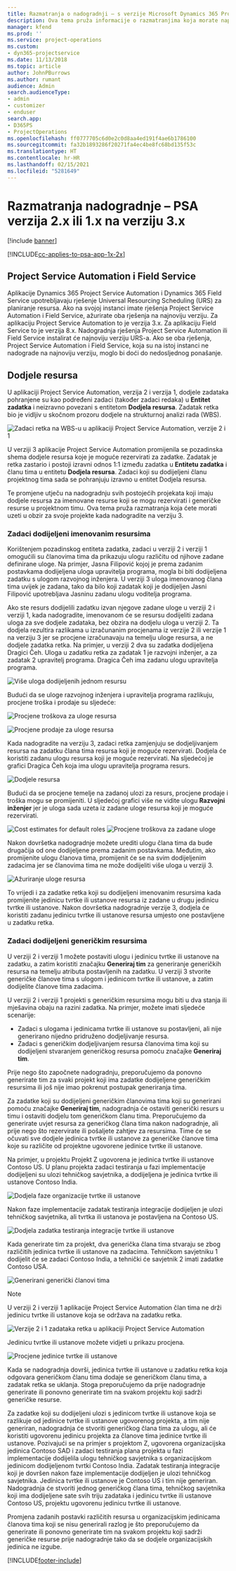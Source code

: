 ```yaml
---
title: Razmatranja o nadogradnji – s verzije Microsoft Dynamics 365 Project Service Automation 2.x ili 1.x na verziju 3
description: Ova tema pruža informacije o razmatranjima koja morate napraviti kada nadograđujete s aplikacije Project Service Automation verzija 2.x ili 1.x na verziju 3.
manager: kfend
ms.prod: ''
ms.service: project-operations
ms.custom:
- dyn365-projectservice
ms.date: 11/13/2018
ms.topic: article
author: JohnPBurrows
ms.author: rumant
audience: Admin
search.audienceType:
- admin
- customizer
- enduser
search.app:
- D365PS
- ProjectOperations
ms.openlocfilehash: ff0777705c6d0e2c0d8aa4ed191f4ae6b1786100
ms.sourcegitcommit: fa32b1893286f20271fa4ec4be8fc68bd135f53c
ms.translationtype: HT
ms.contentlocale: hr-HR
ms.lasthandoff: 02/15/2021
ms.locfileid: "5281649"
---
```

# <a name="upgrade-considerations---psa-version-2x-or-1x-to-version-3"></a>Razmatranja nadogradnje – PSA verzija 2.x ili 1.x na verziju 3.x

[!include [banner](../includes/psa-now-project-operations.md)]

[!INCLUDE[cc-applies-to-psa-app-1x-2x](../includes/cc-applies-to-psa-app-1x-2x.md)]

## <a name="project-service-automation-and-field-service"></a>Project Service Automation i Field Service
Aplikacije Dynamics 365 Project Service Automation i Dynamics 365 Field Service upotrebljavaju rješenje Universal Resourcing Scheduling (URS) za planiranje resursa. Ako na svojoj instanci imate rješenja Project Service Automation i Field Service, ažurirate oba rješenja na najnoviju verziju. Za aplikaciju Project Service Automation to je verzija 3.x. Za aplikaciju Field Service to je verzija 8.x. Nadogradnja rješenja Project Service Automation ili Field Service instalirat će najnoviju verziju URS-a. Ako se oba rješenja, Project Service Automation i Field Service, koja su na istoj instanci ne nadograde na najnoviju verziju, moglo bi doći do nedosljednog ponašanje.

## <a name="resource-assignments"></a>Dodjele resursa
U aplikaciji Project Service Automation, verzija 2 i verzija 1, dodjele zadataka pohranjene su kao podređeni zadaci (također zadaci redaka) u **Entitet zadatka** i neizravno povezani s entitetom **Dodjela resursa**. Zadatak retka bio je vidljiv u skočnom prozoru dodjele na strukturnoj analizi rada (WBS).

![Zadaci retka na WBS-u u aplikaciji Project Service Automation, verzije 2 i 1](media/upgrade-line-task-01.png)

U verziji 3 aplikacije Project Service Automation promijenila se pozadinska shema dodjele resursa koje je moguće rezervirati za zadatke. Zadatak je retka zastario i postoji izravni odnos 1:1 između zadatka u **Entitetu zadatka** i članu tima u entitetu **Dodjela resursa**. Zadaci koji su dodijeljeni članu projektnog tima sada se pohranjuju izravno u entitet Dodjela resursa.  

Te promjene utječu na nadogradnju svih postojećih projekata koji imaju dodjele resursa za imenovane resurse koji se mogu rezervirati i generičke resurse u projektnom timu. Ova tema pruža razmatranja koja ćete morati uzeti u obzir za svoje projekte kada nadogradite na verziju 3. 

### <a name="tasks-assigned-to-named-resources"></a>Zadaci dodijeljeni imenovanim resursima
Korištenjem pozadinskog entiteta zadatka, zadaci u verziji 2 i verziji 1 omogućili su članovima tima da prikazuju ulogu različitu od njihove zadane definirane uloge. Na primjer, Jasna Filipović kojoj je prema zadanim postavkama dodijeljena uloga upravitelja programa, mogla bi biti dodijeljena zadatku s ulogom razvojnog inženjera. U verziji 3 uloga imenovanog člana tima uvijek je zadana, tako da bilo koji zadatak koji je dodijeljen Jasni Filipović upotrebljava Jasninu zadanu ulogu voditelja programa.

Ako ste resurs dodijelili zadatku izvan njegove zadane uloge u verziji 2 i verziji 1, kada nadogradite, imenovanom će se resursu dodijeliti zadana uloga za sve dodjele zadataka, bez obzira na dodjelu uloga u verziji 2. Ta dodjela rezultira razlikama u izračunanim procjenama iz verzije 2 ili verzije 1 na verziju 3 jer se procjene izračunavaju na temelju uloge resursa, a ne dodjele zadatka retka. Na primjer, u verziji 2 dva su zadatka dodijeljena Dragici Čeh. Uloga u zadatku retka za zadatak 1 je razvojni inženjer, a za zadatak 2 upravitelj programa. Dragica Čeh ima zadanu ulogu upravitelja programa.

![Više uloga dodijeljenih jednom resursu](media/upgrade-multiple-roles-02.png)

Budući da se uloge razvojnog inženjera i upravitelja programa razlikuju, procjene troška i prodaje su sljedeće:

![Procjene troškova za uloge resursa](media/upggrade-cost-estimates-03.png)

![Procjene prodaje za uloge resursa](media/upgrade-sales-estimates-04.png)

Kada nadogradite na verziju 3, zadaci retka zamjenjuju se dodjeljivanjem resursa na zadatku člana tima resursa koji je moguće rezervirati. Dodjela će koristiti zadanu ulogu resursa koji je moguće rezervirati. Na sljedećoj je grafici Dragica Čeh koja ima ulogu upravitelja programa resurs.

![Dodjele resursa](media/resource-assignment-v2-05.png)

Budući da se procjene temelje na zadanoj ulozi za resurs, procjene prodaje i troška mogu se promijeniti. U sljedećoj grafici više ne vidite ulogu **Razvojni inženjer** jer je uloga sada uzeta iz zadane uloge resursa koji je moguće rezervirati.

![Cost estimates for default roles](media/resource-assignment-cost-estimate-06.png)
![Procjene troškova za zadane uloge](media/resource-assignment-sales-estimate-07.png)

Nakon dovršetka nadogradnje možete urediti ulogu člana tima da bude drugačija od one dodijeljene prema zadanim postavkama. Međutim, ako promijenite ulogu članova tima, promijenit će se na svim dodijeljenim zadacima jer se članovima tima ne može dodijeliti više uloga u verziji 3.

![Ažuriranje uloge resursa](media/resource-role-assignment-08.png)

To vrijedi i za zadatke retka koji su dodijeljeni imenovanim resursima kada promijenite jedinicu tvrtke ili ustanove resursa iz zadane u drugu jedinicu tvrtke ili ustanove. Nakon dovršetka nadogradnje verzije 3, dodjela će koristiti zadanu jedinicu tvrtke ili ustanove resursa umjesto one postavljene u zadatku retka.

### <a name="tasks-assigned-to-generic-resources"></a>Zadaci dodijeljeni generičkim resursima
U verziji 2 i verziji 1 možete postaviti ulogu i jedinicu tvrtke ili ustanove na zadatku, a zatim koristiti značajku **Generiraj tim** za generiranje generičkih resursa na temelju atributa postavljenih na zadatku. U verziji 3 stvorite generičke članove tima s ulogom i jedinicom tvrtke ili ustanove, a zatim dodijelite članove tima zadacima.

U verziji 2 i verziji 1 projekti s generičkim resursima mogu biti u dva stanja ili mješavina obaju na razini zadatka. Na primjer, možete imati sljedeće scenarije:

- Zadaci s ulogama i jedinicama tvrtke ili ustanove su postavljeni, ali nije generirano nijedno pridruženo dodjeljivanje resursa.
- Zadaci s generičkim dodjeljivanjem resursa članovima tima koji su dodijeljeni stvaranjem generičkog resursa pomoću značajke **Generiraj tim**.

Prije nego što započnete nadogradnju, preporučujemo da ponovno generirate tim za svaki projekt koji ima zadatke dodijeljene generičkim resursima ili još nije imao pokrenut postupak generiranja tima.

Za zadatke koji su dodijeljeni generičkim članovima tima koji su generirani pomoću značajke **Generiraj tim**, nadogradnja će ostaviti generički resurs u timu i ostaviti dodjelu tom generičkom članu tima. Preporučujemo da generirate uvjet resursa za generičkog člana tima nakon nadogradnje, ali prije nego što rezervirate ili pošaljete zahtjev za resursima. Time će se očuvati sve dodjele jedinica tvrtke ili ustanove za generičke članove tima koje su različite od projektne ugovorene jedinice tvrtke ili ustanove.

Na primjer, u projektu Projekt Z ugovorena je jedinica tvrtke ili ustanove Contoso US. U planu projekta zadaci testiranja u fazi implementacije dodijeljeni su ulozi tehničkog savjetnika, a dodijeljena je jedinica tvrtke ili ustanove Contoso India.

![Dodjela faze organizacije tvrtke ili ustanove](media/org-unit-assignment-09.png)

Nakon faze implementacije zadatak testiranja integracije dodijeljen je ulozi tehničkog savjetnika, ali tvrtka ili ustanova je postavljena na Contoso US.  

![Dodjela zadatka testiranja integracije tvrtke ili ustanove](media/org-unit-generate-team-10.png)

Kada generirate tim za projekt, dva generička člana tima stvaraju se zbog različitih jedinica tvrtke ili ustanove na zadacima. Tehničkom savjetniku 1 dodijelit će se zadaci Contoso India, a tehnički će savjetnik 2 imati zadatke Contoso USA.  

![Generirani generički članovi tima](media/org-unit-assignments-multiple-resources-11.png)

> [!NOTE]
> U verziji 2 i verziji 1 aplikacije Project Service Automation član tima ne drži jedinicu tvrtke ili ustanove koja se održava na zadatku retka.

![Verzije 2 i 1 zadataka retka u aplikaciji Project Service Automation](media/line-tasks-12.png)

Jedinicu tvrtke ili ustanove možete vidjeti u prikazu procjena. 

![Procjene jedinice tvrtke ili ustanove](media/org-unit-estimates-view-13.png)
 
Kada se nadogradnja dovrši, jedinica tvrtke ili ustanove u zadatku retka koja odgovara generičkom članu tima dodaje se generičkom članu tima, a zadatak retka se uklanja. Stoga preporučujemo da prije nadogradnje generirate ili ponovno generirate tim na svakom projektu koji sadrži generičke resurse.

Za zadatke koji su dodijeljeni ulozi s jedinicom tvrtke ili ustanove koja se razlikuje od jedinice tvrtke ili ustanove ugovorenog projekta, a tim nije generiran, nadogradnja će stvoriti generičkog člana tima za ulogu, ali će koristiti ugovorenu jedinicu projekta za članove tima jedinice tvrtke ili ustanove. Pozivajući se na primjer s projektom Z, ugovorena organizacijska jedinica Contoso SAD i zadaci testiranja plana projekta u fazi implementacije dodijelila ulogu tehničkog savjetnika s organizacijskom jedinicom dodijeljenom tvrtki Contoso India. Zadatak testiranja integracije koji je dovršen nakon faze implementacije dodijeljen je ulozi tehničkog savjetnika. Jedinica tvrtke ili ustanove je Contoso US i tim nije generiran. Nadogradnja će stvoriti jednog generičkog člana tima, tehničkog savjetnika koji ima dodijeljene sate svih triju zadataka i jedinicu tvrtke ili ustanove Contoso US, projektu ugovorenu jedinicu tvrtke ili ustanove.   
 
Promjena zadanih postavki različitih resursa u organizacijskim jedinicama članova tima koji se nisu generirali razlog je što preporučujemo da generirate ili ponovno generirate tim na svakom projektu koji sadrži generičke resurse prije nadogradnje tako da se dodjele organizacijskih jedinica ne izgube.



[!INCLUDE[footer-include](../includes/footer-banner.md)]